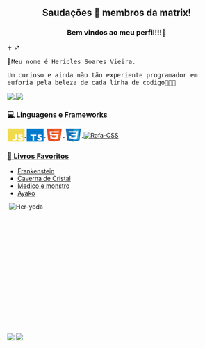 <h2 align="center" > Saudações 👋 membros da matrix!</h2>


<h3 align="center"> Bem vindos ao meu perfil!!!🥰 </h3>
 
 <p> ✝ ♐ </p>
 <p >💬<samp>Meu nome é Hericles Soares Vieira.</p>
 <p><samp>Um curioso e ainda não tão experiente programador em euforia pela beleza de cada linha de codigo💜💜💜</p>

 <div>
     <a href="https://github.com/hericlessoares">
     <img align="center" height="160em" src="https://github-readme-stats.vercel.app/api?username=hericlessoares&show_icons=true&theme=gotham&include_all_commits=true&count_private=true&custom_title=Hericles Soares"/>
     <img align="center" height="160em" src="https://github-readme-stats.vercel.app/api/top-langs/?username=hericlessoares&layout=compact&langs_count=16&theme=gotham&custom_title=Linguagens e Frameworks">
<div>

 
 ### 💻 Linguagens e Frameworks
<div style="display: inline_block">
  <img align="center" alt="Rafa-Js" height="30" width="40" src="https://raw.githubusercontent.com/devicons/devicon/master/icons/javascript/javascript-plain.svg">
  <img align="center" alt="Rafa-Ts" height="30" width="40" src="https://raw.githubusercontent.com/devicons/devicon/master/icons/typescript/typescript-plain.svg">
  <img align="center" alt="Rafa-HTML" height="30" width="40" src="https://raw.githubusercontent.com/devicons/devicon/master/icons/html5/html5-original.svg">
  <img align="center" alt="Rafa-CSS" height="30" width="40" src="https://raw.githubusercontent.com/devicons/devicon/master/icons/css3/css3-original.svg">
  <img align="center" alt="Rafa-CSS" height="30" width="40" src="https://cdn.worldvectorlogo.com/logos/angular-icon.svg">
 
</div>
  
 
  ### 📕 Livros Favoritos
<p> <ul>
      <li> Frankenstein </li>
      <li> Caverna de Cristal </li>
      <li> Medico e monstro </li>
      <li> Ayako</li>
      </ul>
  <p/>
  
 
 <div>
    <img align="right" alt="Her-yoda" height="300px" width="500px"src="https://i.pinimg.com/originals/c9/fc/c1/c9fcc14469e700bb40c3b09f5ffbd553.gif">
 </div>
  <br>
 
 
<div> 
   <a href = "mailto: hericleshsv3@gmail.com"> <img src="https://img.shields.io/badge/-Gmail-%23333?style=for-the-badge&logo=gmail&logoColor=white" target="_blank" ></a>
   <a href="https://www.linkedin.com/in/hericles-soares-7a580a192/" target="_blank"><img src="https://img.shields.io/badge/-LinkedIn-%230077B5?style=for-the-badge&logo=linkedin&logoColor=white" target="_blank"></a>  
</div>

